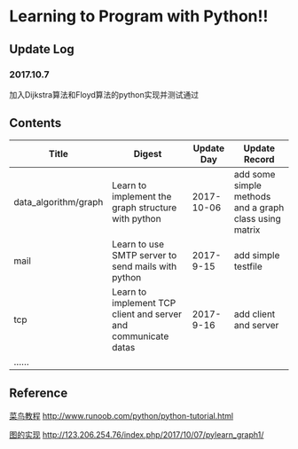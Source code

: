 # Learning to Program with Python!!

## Update Log

### 2017.10.7

加入Dijkstra算法和Floyd算法的python实现并测试通过

## Contents

Title|Digest|Update Day|Update Record
|----|----|----|----|
data_algorithm/graph|Learn to implement the graph structure with python|2017-10-06|add some simple methods and a graph class using matrix
mail|Learn to use SMTP server to send mails with python|2017-9-15|add simple testfile
tcp|Learn to implement TCP client and server and communicate datas|2017-9-16|add client and server
……|


## Reference
[菜鸟教程](http://www.runoob.com/python/python-tutorial.html) http://www.runoob.com/python/python-tutorial.html

[图的实现](http://123.206.254.76/index.php/2017/10/07/pylearn_graph1/) http://123.206.254.76/index.php/2017/10/07/pylearn_graph1/